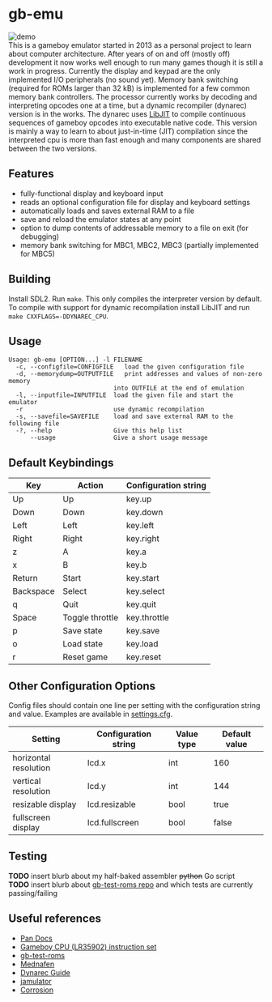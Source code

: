 # gb-emu
![demo](https://github.com/ayrtonm/gb-emu/blob/master/demo.gif)  
This is a gameboy emulator started in 2013 as a personal project to learn about computer architecture. After years of on and off (mostly off) development it now works well enough to run many games though it is still a work in progress. Currently the display and keypad are the only implemented I/O peripherals (no sound yet). Memory bank switching (required for ROMs larger than 32 kB) is implemented for a few common memory bank controllers. The processor currently works by decoding and interpreting opcodes one at a time, but a dynamic recompiler (dynarec) version is in the works. The dynarec uses [LibJIT](https://www.gnu.org/software/libjit/) to compile continuous sequences of gameboy opcodes into executable native code. This version is mainly a way to learn to about just-in-time (JIT) compilation since the interpreted cpu is more than fast enough and many components are shared between the two versions.

## Features
- fully-functional display and keyboard input
- reads an optional configuration file for display and keyboard settings 
- automatically loads and saves external RAM to a file
- save and reload the emulator states at any point
- option to dump contents of addressable memory to a file on exit (for debugging)
- memory bank switching for MBC1, MBC2, MBC3 (partially implemented for MBC5)

## Building
Install SDL2. Run `make`. This only compiles the interpreter version by default. To compile with support for dynamic recompilation install LibJIT and run `make CXXFLAGS=-DDYNAREC_CPU`.

## Usage
    Usage: gb-emu [OPTION...] -l FILENAME
      -c, --configfile=CONFIGFILE   load the given configuration file
      -d, --memorydump=OUTPUTFILE   print addresses and values of non-zero memory
                                 into OUTFILE at the end of emulation
      -l, --inputfile=INPUTFILE  load the given file and start the emulator
      -r                         use dynamic recompilation
      -s, --savefile=SAVEFILE    load and save external RAM to the following file
      -?, --help                 Give this help list
          --usage                Give a short usage message

## Default Keybindings

| Key       | Action          | Configuration string   |
| --------- | --------------- | ---------------------- |
| Up        | Up              | key.up                 |
| Down      | Down            | key.down               |
| Left      | Left            | key.left               |
| Right     | Right           | key.right              |
| z         | A               | key.a                  |
| x         | B               | key.b                  |
| Return    | Start           | key.start              |
| Backspace | Select          | key.select             |
| q         | Quit            | key.quit               |
| Space     | Toggle throttle | key.throttle           |
| p         | Save state      | key.save               |
| o         | Load state      | key.load               |
| r         | Reset game      | key.reset              |

## Other Configuration Options

Config files should contain one line per setting with the configuration string and value. Examples are available in [settings.cfg](https://github.com/ayrtonm/gb-emu/blob/master/settings.cfg).

| Setting               | Configuration string | Value type | Default value |
| --------------------- | -------------------- | ---------- | ------------- |
| horizontal resolution | lcd.x                | int        | 160           |
| vertical resolution   | lcd.y                | int        | 144           |
| resizable display     | lcd.resizable        | bool       | true          |
| fullscreen display    | lcd.fullscreen       | bool       | false         |

 
## Testing
**TODO** insert blurb about my half-baked assembler ~~python~~ Go script  
**TODO** insert blurb about [gb-test-roms repo](https://github.com/retrio/gb-test-roms) and which tests are currently passing/failing

## Useful references

- [Pan Docs](https://problemkaputt.de/pandocs.htm)
- [Gameboy CPU (LR35902) instruction set](http://www.pastraiser.com/cpu/gameboy/gameboy_opcodes.html)
- [gb-test-roms](https://github.com/retrio/gb-test-roms)
- [Mednafen](https://mednafen.github.io/)
- [Dynarec Guide](https://github.com/marco9999/Dynarec_Guide)
- [jamulator](https://andrewkelley.me/post/jamulator.html)
- [Corrosion](https://bheisler.github.io/post/experiments-in-nes-jit-compilation/)

